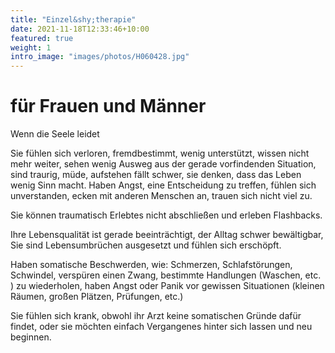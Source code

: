 ```yaml
---
title: "Einzel&shy;therapie"
date: 2021-11-18T12:33:46+10:00
featured: true
weight: 1
intro_image: "images/photos/H060428.jpg"
---
```

# für Frauen und Männer

Wenn die Seele leidet

Sie fühlen sich verloren, fremdbestimmt, wenig unterstützt, wissen nicht mehr weiter, sehen wenig Ausweg aus der gerade vorfindenden Situation, sind traurig, müde, aufstehen fällt schwer, sie denken, dass das Leben wenig Sinn macht. Haben Angst, eine Entscheidung zu treffen, fühlen sich unverstanden, ecken mit anderen Menschen an, trauen sich nicht viel zu.

Sie können traumatisch Erlebtes nicht abschließen und erleben Flashbacks.

Ihre Lebensqualität ist gerade beeinträchtigt, der Alltag schwer bewältigbar, Sie sind Lebensumbrüchen ausgesetzt und fühlen sich erschöpft.

Haben somatische Beschwerden, wie:  Schmerzen, Schlafstörungen, Schwindel, verspüren einen Zwang, bestimmte Handlungen (Waschen, etc. ) zu wiederholen, haben Angst oder Panik vor gewissen Situationen (kleinen Räumen,  großen Plätzen, Prüfungen, etc.)

Sie fühlen sich krank, obwohl ihr Arzt keine somatischen Gründe dafür findet, oder sie möchten einfach Vergangenes hinter sich lassen und neu beginnen.
